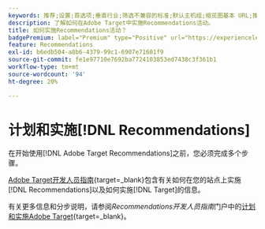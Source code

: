 ```yaml
---
keywords: 推荐;设置;首选项;垂直行业;筛选不兼容的标准;默认主机组;缩览图基本 URL;推荐 API 令牌
description: 了解如何在Adobe Target中实施Recommendations活动。
title: 如何实施Recommendations活动？
badgePremium: label="Premium" type="Positive" url="https://experienceleague.adobe.com/docs/target/using/introduction/intro.html?lang=en#premium newtab=true" tooltip="请参阅Target Premium中包含的内容。"
feature: Recommendations
exl-id: b6edb504-a8b6-4379-99c1-6907e71601f9
source-git-commit: fe1e97710e7692ba7724103853ed7438c3f361b1
workflow-type: tm+mt
source-wordcount: '94'
ht-degree: 20%

---
```


# 计划和实施[!DNL Recommendations]

在开始使用[!DNL Adobe Target Recommendations]之前，您必须完成多个步骤。

[Adobe Target开发人员指南](https://experienceleague.adobe.com/docs/target-dev/developer/overview.html?lang=zh-Hans){target=_blank}包含有关如何在您的站点上实施[!DNL Recommendations]以及如何实施[!DNL Target]的信息。

有关更多信息和分步说明，请参阅&#x200B;*Recommendations开发人员指南*&#x200B;门户中的[计划和实施Adobe Target](https://experienceleague.adobe.com/docs/target-dev/developer/recommendations.html){target=_blank}。
